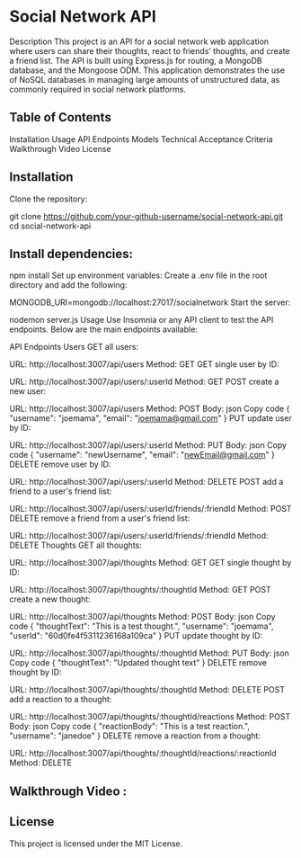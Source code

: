 # Social Network API
Description
This project is an API for a social network web application where users can share their thoughts, react to friends’ thoughts, and create a friend list. The API is built using Express.js for routing, a MongoDB database, and the Mongoose ODM. This application demonstrates the use of NoSQL databases in managing large amounts of unstructured data, as commonly required in social network platforms.

## Table of Contents
Installation
Usage
API Endpoints
Models
Technical Acceptance Criteria
Walkthrough Video
License

## Installation
Clone the repository:

git clone https://github.com/your-github-username/social-network-api.git
cd social-network-api

## Install dependencies:

npm install
Set up environment variables:
Create a .env file in the root directory and add the following:

MONGODB_URI=mongodb://localhost:27017/socialnetwork
Start the server:

nodemon server.js
Usage
Use Insomnia or any API client to test the API endpoints. Below are the main endpoints available:

API Endpoints
Users
GET all users:

URL: http://localhost:3007/api/users
Method: GET
GET single user by ID:

URL: http://localhost:3007/api/users/:userId
Method: GET
POST create a new user:

URL: http://localhost:3007/api/users
Method: POST
Body:
json
Copy code
{
  "username": "joemama",
  "email": "joemama@gmail.com"
}
PUT update user by ID:

URL: http://localhost:3007/api/users/:userId
Method: PUT
Body:
json
Copy code
{
  "username": "newUsername",
  "email": "newEmail@gmail.com"
}
DELETE remove user by ID:

URL: http://localhost:3007/api/users/:userId
Method: DELETE
POST add a friend to a user's friend list:

URL: http://localhost:3007/api/users/:userId/friends/:friendId
Method: POST
DELETE remove a friend from a user's friend list:

URL: http://localhost:3007/api/users/:userId/friends/:friendId
Method: DELETE
Thoughts
GET all thoughts:

URL: http://localhost:3007/api/thoughts
Method: GET
GET single thought by ID:

URL: http://localhost:3007/api/thoughts/:thoughtId
Method: GET
POST create a new thought:

URL: http://localhost:3007/api/thoughts
Method: POST
Body:
json
Copy code
{
  "thoughtText": "This is a test thought.",
  "username": "joemama",
  "userId": "60d0fe4f5311236168a109ca"
}
PUT update thought by ID:

URL: http://localhost:3007/api/thoughts/:thoughtId
Method: PUT
Body:
json
Copy code
{
  "thoughtText": "Updated thought text"
}
DELETE remove thought by ID:

URL: http://localhost:3007/api/thoughts/:thoughtId
Method: DELETE
POST add a reaction to a thought:

URL: http://localhost:3007/api/thoughts/:thoughtId/reactions
Method: POST
Body:
json
Copy code
{
  "reactionBody": "This is a test reaction.",
  "username": "janedoe"
}
DELETE remove a reaction from a thought:

URL: http://localhost:3007/api/thoughts/:thoughtId/reactions/:reactionId
Method: DELETE

## Walkthrough Video :

## License
This project is licensed under the MIT License.
